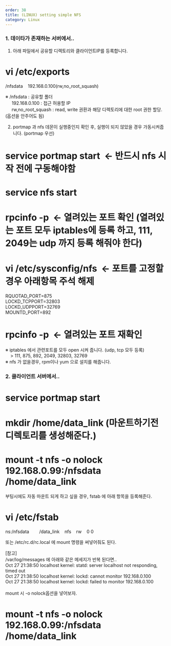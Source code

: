 ```yaml
---   
order: 38   
title: (LINUX) setting simple NFS   
category: Linux   
---   
```

   
### 1. 데이타가 존재하는 서버에서..   
   
1) 아래 파일에서 공유할 디렉토리와 클라이언트IP를 등록합니다.   
   
# vi /etc/exports   
   
/nfsdata    192.168.0.100(rw,no_root_squash)   
   
※ /nfsdata : 공유할 폴더   
     192.168.0.100 : 접근 허용할 IP   
     rw,no_root_squash : read, write 권환과 해당 디렉토리에 대한 root 권한 할당. (옵션을 안주어도 됨)   
   
2) portmap 과 nfs 데몬이 실행중인지 확인 후, 실행이 되지 않았을 경우 가동시켜줍니다. (portmap 우선)   
   
# service portmap start  <- 반드시 nfs 시작 전에 구동해야함   
# service nfs start   
   
# rpcinfo -p  <- 열려있는 포트 확인 (열려있는 포트 모두 iptables에 등록 하고, 111, 2049는 udp 까지 등록 해줘야 한다)   
   
# vi /etc/sysconfig/nfs  <- 포트를 고정할 경우 아래항목 주석 해제   
   
RQUOTAD_PORT=875   
LOCKD_TCPPORT=32803   
LOCKD_UDPPORT=32769   
MOUNTD_PORT=892   
   
# rpcinfo -p  <- 열려있는 포트 재확인   
   
※ iptables 에서 관련포트를 모두 open 시켜 줍니다. (udp, tcp 모두 등록)   
    > 111, 875, 892, 2049, 32803, 32769   
※ nfs 가 없을경우, rpm이나 yum 으로 설치를 해줍니다.   
   
   
### 2. 클라이언트 서버에서..   
   
# service portmap start   
   
# mkdir /home/data_link (마운트하기전 디렉토리를 생성해준다.)   
   
# mount -t nfs -o nolock 192.168.0.99:/nfsdata /home/data_link   
   
부팅시에도 자동 마운트 되게 하고 싶을 경우, fstab 에 아래 항목을 등록해준다.   
   
# vi /etc/fstab   
   
ns:/nfsdata        /data_link    nfs    rw    0 0   
   
또는 /etc/rc.d/rc.local 에 mount 명령을 써넣어줘도 된다.   
   
[참고]   
/var/log/messages 에 아래와 같은 메세지가 반복 된다면..   
Oct 27 21:38:50 localhost kernel: statd: server localhost not responding, timed out   
Oct 27 21:38:50 localhost kernel: lockd: cannot monitor 192.168.0.100   
Oct 27 21:38:50 localhost kernel: lockd: failed to monitor 192.168.0.100   
    
mount 시 -o nolock옵션을 넣어보자.   
# mount -t nfs -o nolock 192.168.0.99:/nfsdata /home/data_link   
